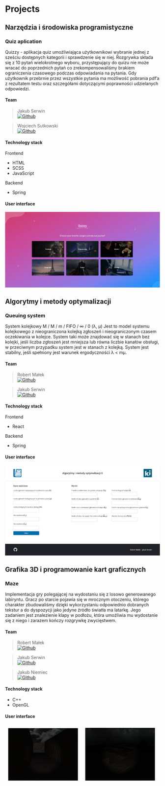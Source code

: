 # Projects

## Narzędzia i środowiska programistyczne

### Quiz aplication

Quizzy - aplikacja quiz umożliwiająca użytkownikowi wybranie jednej z sześciu dostępnych kategorii i sprawdzenie się w niej. Rozgrywka składa się z 10 pytań wielokrotnego wyboru, przystępujący
do quizu nie może wracać do poprzednich pytań co zrekompensowaliśmy brakiem ograniczenia czasowego podczas odpowiadania na pytania. Gdy użytkownik przebrnie przez wszystkie pytania ma
możliwość pobrania pdf’a z rezultatem testu oraz szczegółami dotyczącymi poprawności udzielanych
odpowiedzi.

#### Team

> Jakub Serwin<br /> [![Github](https://img.shields.io/badge/-Github-000?style=flat&logo=Github&logoColor=white)](https://github.com/jakubserwin)

> Wojciech Sutkowski<br /> [![Github](https://img.shields.io/badge/-Github-000?style=flat&logo=Github&logoColor=white)](https://github.com/WojciechSutkowski)

#### Technology stack

Frontend

- HTML
- SCSS
- JavaScript

Backend

- Spring

#### User interface

![NISP UI](/Projects/images/nisp-quiz.png)

## Algorytmy i metody optymalizacji

### Queuing system

System kolejkowy M / M / m / FIFO / ∞ / 0 (λ, μ)
Jest to model systemu kolejkowego z nieograniczona kolejką zgłoszeń i nieograniczonym czasem
oczekiwania w kolejce. System taki może znajdować się w stanach bez kolejki, jeśli liczba zgłoszeń
jest mniejsza lub równa liczbie kanałów obsługi, w przeciwnym przypadku system jest w stanach z
kolejką. System jest stabilny, jeśli spełniony jest warunek ergodyczności λ < mμ.

#### Team

> Robert Małek<br /> [![Github](https://img.shields.io/badge/-Github-000?style=flat&logo=Github&logoColor=white)](https://github.com/Robert-Mal)

> Jakub Serwin<br /> [![Github](https://img.shields.io/badge/-Github-000?style=flat&logo=Github&logoColor=white)](https://github.com/jakubserwin)

#### Technology stack

Frontend

- React

Backend

- Spring

#### User interface

![Queuing system](/Projects/images/qs.png)

## Grafika 3D i programowanie kart graficznych

### Maze

Implementacja gry polegającej na wydostaniu się z losowo generowanego
labiryntu. Gracz po starcie pojawia się w mrocznym otoczeniu, którego charakter
zbudowaliśmy dzięki wykorzystaniu odpowiednio dobranych tekstur a do
dyspozycji jako jedyne źródło światła ma latarkę. Jego zadaniem jest znalezienie
klapy w podłożu, która umożliwia mu wydostanie się z niego i zarazem kończy
rozgrywkę zwycięstwem.

#### Team

> Robert Małek<br /> [![Github](https://img.shields.io/badge/-Github-000?style=flat&logo=Github&logoColor=white)](https://github.com/Robert-Mal)

> Jakub Serwin<br /> [![Github](https://img.shields.io/badge/-Github-000?style=flat&logo=Github&logoColor=white)](https://github.com/jakubserwin)

> Jakub Niemiec<br /> [![Github](https://img.shields.io/badge/-Github-000?style=flat&logo=Github&logoColor=white)]()

#### Technology stack

- C++
- OpenGL

#### User interface

<img src="/Projects/images/maze-1.png"
width="45%" hspace="10" vspace="10">
<img src="/Projects/images/maze-2.png"
width="45%" hspace="10" vspace="10">

